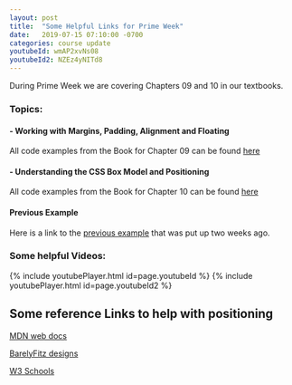 ```yaml
---
layout: post
title:  "Some Helpful Links for Prime Week"
date:   2019-07-15 07:10:00 -0700
categories: course update
youtubeId: wmAP2xvNs08
youtubeId2: NZEz4yNITd8
---
```

During Prime Week we are covering Chapters 09 and 10 in our textbooks.

### Topics:

#### - Working with Margins, Padding, Alignment and Floating

All code examples from the Book for Chapter 09 can be found [here](https://github.com/wabi69sabi/fronted-course/tree/master/PrimeWeek/Chapter9)

#### - Understanding the CSS Box Model and Positioning

All code examples from the Book for Chapter 10 can be found [here](https://github.com/wabi69sabi/fronted-course/tree/master/PrimeWeek/Chapter10)

#### Previous Example

Here is a link to the [previous example](https://github.com/wabi69sabi/fronted-course/tree/master/PositioningDOM) that was put up two weeks ago.

### Some helpful Videos:

{% include youtubePlayer.html id=page.youtubeId %}
{% include youtubePlayer.html id=page.youtubeId2 %}

## Some reference Links to help with positioning

[MDN web docs](https://developer.mozilla.org/en-US/docs/Web/CSS/position)

[BarelyFitz designs](http://www.barelyfitz.com/screencast/html-training/css/positioning/)

[W3 Schools](https://www.w3schools.com/cssref/pr_class_position.asp)
